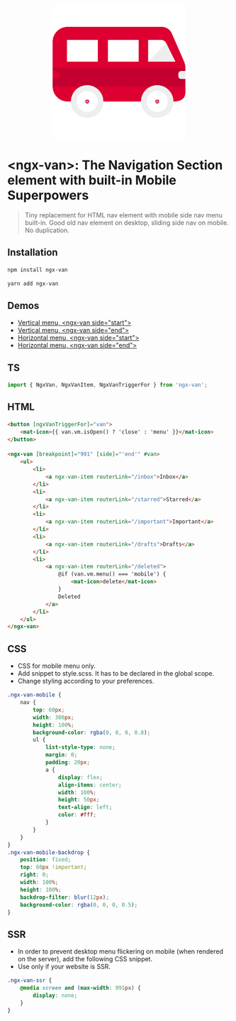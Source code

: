 <p align="center">
 <img width="300px" src="./apps/playground/src/assets/logo.png">
</p>

# \<ngx-van\>: The Navigation Section element with built-in Mobile Superpowers

> Tiny replacement for HTML nav element with mobile side nav menu built-in. Good old nav element on desktop, sliding side nav on mobile. No duplication.

## Installation

```bash
npm install ngx-van
```

```bash
yarn add ngx-van
```

## Demos

-   [Vertical menu, \<ngx-van side="start"\>](https://stackblitz.com/edit/angular-ivy-afbbds?file=src/app/app.component.html)
-   [Vertical menu, \<ngx-van side="end"\>](https://stackblitz.com/edit/angular-ivy-51wp1y?file=src%2Fapp%2Fapp.component.html)
-   [Horizontal menu, \<ngx-van side="start"\>](https://stackblitz.com/edit/angular-ivy-yczdag?file=src%2Fapp%2Fapp.component.html)
-   [Horizontal menu, \<ngx-van side="end"\>](https://stackblitz.com/edit/angular-ivy-mqsvwt?file=src%2Fapp%2Fapp.component.html)

## TS

```ts
import { NgxVan, NgxVanItem, NgxVanTriggerFor } from 'ngx-van';
```

## HTML

```html
<button [ngxVanTriggerFor]="van">
    <mat-icon>{{ van.vm.isOpen() ? 'close' : 'menu' }}</mat-icon>
</button>

<ngx-van [breakpoint]="991" [side]="'end'" #van>
    <ul>
        <li>
            <a ngx-van-item routerLink="/inbox">Inbox</a>
        </li>
        <li>
            <a ngx-van-item routerLink="/starred">Starred</a>
        </li>
        <li>
            <a ngx-van-item routerLink="/important">Important</a>
        </li>
        <li>
            <a ngx-van-item routerLink="/drafts">Drafts</a>
        </li>
        <li>
            <a ngx-van-item routerLink="/deleted">
                @if (van.vm.menu() === 'mobile') {
                    <mat-icon>delete</mat-icon>
                }
                Deleted
            </a>
        </li>
    </ul>
</ngx-van>
```

## CSS

-   CSS for mobile menu only.
-   Add snippet to style.scss. It has to be declared in the global scope.
-   Change styling according to your preferences.

```scss
.ngx-van-mobile {
    nav {
        top: 60px;
        width: 300px;
        height: 100%;
        background-color: rgba(0, 0, 0, 0.8);
        ul {
            list-style-type: none;
            margin: 0;
            padding: 20px;
            a {
                display: flex;
                align-items: center;
                width: 100%;
                height: 50px;
                text-align: left;
                color: #fff;
            }
        }
    }
}
.ngx-van-mobile-backdrop {
    position: fixed;
    top: 60px !important;
    right: 0;
    width: 100%;
    height: 100%;
    backdrop-filter: blur(12px);
    background-color: rgba(0, 0, 0, 0.5);
}
```

## SSR

-   In order to prevent desktop menu flickering on mobile (when rendered on the server), add the following CSS snippet.
-   Use only if your website is SSR.

```scss
.ngx-van-ssr {
    @media screen and (max-width: 991px) {
        display: none;
    }
}
```
